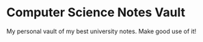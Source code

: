 # Computer Science Notes Vault
 My personal vault of my best university notes.  Make good use of it!
